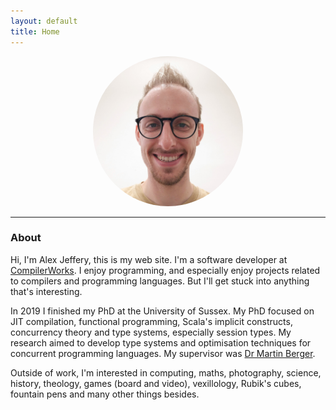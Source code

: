 ```yaml
---
layout: default
title: Home
---
```


<center>
<img src="/images/face.jpg" alt="Avatar" width="240" height="240" style="border-radius: 50%"/>
</center>

---

### About

Hi, I'm Alex Jeffery, this is my web site. I'm a software developer at [CompilerWorks](http://www.compilerworks.com). I enjoy programming, and especially enjoy projects related to compilers and programming languages. But I'll get stuck into anything that's interesting.

In 2019 I finished my PhD at the University of Sussex. My PhD focused on JIT compilation, functional programming, Scala's implicit constructs, concurrency theory and type systems, especially session types. My research aimed to develop type systems and optimisation techniques for concurrent programming languages. My supervisor was [Dr Martin Berger](http://users.sussex.ac.uk/~mfb21/).

Outside of work, I'm interested in computing, maths, photography, science, history, theology, games (board and video), vexillology, Rubik's cubes, fountain pens and many other things besides.

<!-- Email hidden in javascript - spam bots need to run it
<p id="demo"/>
<script type="text/javascript">
    document.getElementById("demo").innerHTML =
            ("moc.liamg" + String.fromCharCode(64) + "631yreffejpa")
            .split("").reverse().join("");
</script>
-->

<!--
<p class="message">
  Hey there! This page is included as an example. Feel free to customize it for your own use upon downloading. Carry on!
</p>
-->
